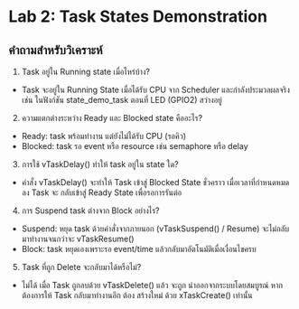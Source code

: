 # Lab 2: Task States Demonstration
## คำถามสำหรับวิเคราะห์
1. Task อยู่ใน Running state เมื่อไหร่บ้าง?
  - Task จะอยู่ใน Running State เมื่อได้รับ CPU จาก Scheduler และกำลังประมวลผลจริง
เช่น ในฟังก์ชัน state_demo_task ตอนที่ LED (GPIO2) สว่างอยู่
2. ความแตกต่างระหว่าง Ready และ Blocked state คืออะไร?
  - Ready: task พร้อมทำงาน แต่ยังไม่ได้รับ CPU (รอคิว)
  - Blocked: task รอ event หรือ resource เช่น semaphore หรือ delay
3. การใช้ vTaskDelay() ทำให้ task อยู่ใน state ใด?
  - คำสั่ง vTaskDelay() จะทำให้ Task เข้าสู่ Blocked State ชั่วคราว
เมื่อเวลาที่กำหนดหมดลง Task จะ กลับเข้าสู่ Ready State เพื่อรอการรันต่อ
4. การ Suspend task ต่างจาก Block อย่างไร?
  - Suspend: หยุด task ด้วยคำสั่งจากภายนอก (vTaskSuspend() / Resume) จะไม่กลับมาทำงานจนกว่าจะ vTaskResume()
  - Block: task หยุดเองเพราะรอ event/time แล้วกลับมาอัตโนมัติเมื่อเงื่อนไขครบ
5. Task ที่ถูก Delete จะกลับมาได้หรือไม่?
  - ไม่ได้ 
เมื่อ Task ถูกลบด้วย vTaskDelete() แล้ว จะถูก นำออกจากระบบโดยสมบูรณ์
หากต้องการให้ Task กลับมาทำงานอีก ต้อง สร้างใหม่ ด้วย xTaskCreate() เท่านั้น
